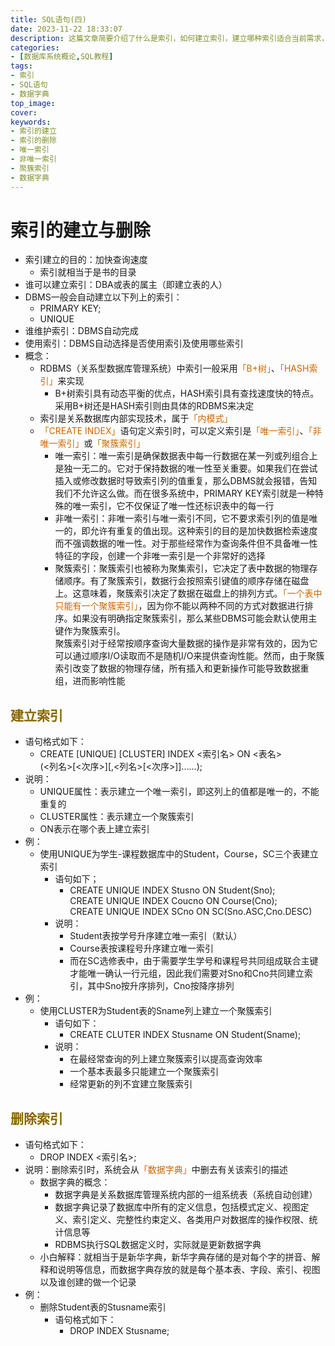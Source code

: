 ```yaml
---
title: SQL语句(四)
date: 2023-11-22 18:33:07
description: 这篇文章简要介绍了什么是索引，如何建立索引，建立哪种索引适合当前需求，建立索引之后又该如何管理索引以及如何删除索引
categories: 
- [数据库系统概论,SQL教程]
tags: 
- 索引
- SQL语句
- 数据字典
top_image: 
cover: 
keywords: 
- 索引的建立
- 索引的删除
- 唯一索引
- 非唯一索引
- 聚簇索引
- 数据字典
---
```

# 索引的建立与删除
- 索引建立的目的：加快查询速度
	- 索引就相当于是书的目录
- 谁可以建立索引：DBA或表的属主（即建立表的人）
- DBMS一般会自动建立以下列上的索引：
	- PRIMARY KEY;
	- UNIQUE
- 谁维护索引：DBMS自动完成
- 使用索引：DBMS自动选择是否使用索引及使用哪些索引
- 概念：
	- RDBMS（关系型数据库管理系统）中索引一般采用<font color = "CC6600">「B+树」</font>、<font color = "CC6600">「HASH索引」</font>来实现
		- B+树索引具有动态平衡的优点，HASH索引具有查找速度快的特点。采用B+树还是HASH索引则由具体的RDBMS来决定
	- 索引是关系数据库内部实现技术，属于<font color = "CC6600">「内模式」</font>
	- <font color = "CC6600">「CREATE INDEX」</font>语句定义索引时，可以定义索引是<font color = "CC6600">「唯一索引」</font>、<font color = "CC6600">「非唯一索引」</font>或<font color = "CC6600">「聚簇索引」</font>
		- 唯一索引：唯一索引是确保数据表中每一行数据在某一列或列组合上是独一无二的。它对于保持数据的唯一性至关重要。如果我们在尝试插入或修改数据时导致索引列的值重复，那么DBMS就会报错，告知我们不允许这么做。而在很多系统中，PRIMARY KEY索引就是一种特殊的唯一索引，它不仅保证了唯一性还标识表中的每一行
		- 非唯一索引：非唯一索引与唯一索引不同，它不要求索引列的值是唯一的，即允许有重复的值出现。这种索引的目的是加快数据检索速度而不强调数据的唯一性。对于那些经常作为查询条件但不具备唯一性特征的字段，创建一个非唯一索引是一个非常好的选择
		- 聚簇索引：聚簇索引也被称为聚集索引，它决定了表中数据的物理存储顺序。有了聚簇索引，数据行会按照索引键值的顺序存储在磁盘上。这意味着，聚簇索引决定了数据在磁盘上的排列方式。<font color = "CC6600">「一个表中只能有一个聚簇索引」</font>，因为你不能以两种不同的方式对数据进行排序。如果没有明确指定聚簇索引，那么某些DBMS可能会默认使用主键作为聚簇索引。</br>聚簇索引对于经常按顺序查询大量数据的操作是非常有效的，因为它可以通过顺序I/O读取而不是随机I/O来提供查询性能。然而，由于聚簇索引改变了数据的物理存储，所有插入和更新操作可能导致数据重组，进而影响性能

## <font color = "886600">建立索引</font>
- 语句格式如下：
	- CREATE \[UNIQUE] \[CLUSTER] INDEX <索引名> ON <表名></br> (<列名>\[<次序>]\[,<列名>\[<次序>]]……);
- 说明：
	- UNIQUE属性：表示建立一个唯一索引，即这列上的值都是唯一的，不能重复的
	- CLUSTER属性：表示建立一个聚簇索引
	- ON表示在哪个表上建立索引
- 例：
	- 使用UNIQUE为学生-课程数据库中的Student，Course，SC三个表建立索引
		- 语句如下；
			- CREATE UNIQUE INDEX Stusno ON Student(Sno);</br>CREATE UNIQUE INDEX Coucno ON Course(Cno);</br>CREATE UNIQUE INDEX SCno ON SC(Sno.ASC,Cno.DESC) 
		- 说明：
			- Student表按学号升序建立唯一索引（默认）
			- Course表按课程号升序建立唯一索引
			- 而在SC选修表中，由于需要学生学号和课程号共同组成联合主键才能唯一确认一行元组，因此我们需要对Sno和Cno共同建立索引，其中Sno按升序排列，Cno按降序排列
- 例：
	- 使用CLUSTER为Student表的Sname列上建立一个聚簇索引
		- 语句如下：
			- CREATE CLUTER INDEX Stusname ON Student(Sname);
		- 说明：
			- 在最经常查询的列上建立聚簇索引以提高查询效率
			- 一个基本表最多只能建立一个聚簇索引
			- 经常更新的列不宜建立聚簇索引

## <font color = "886600">删除索引</font>
- 语句格式如下：
	- DROP INDEX <索引名>;
- 说明：删除索引时，系统会从<font color = "CC6600">「数据字典」</font>中删去有关该索引的描述
	- 数据字典的概念：
		- 数据字典是关系数据库管理系统内部的一组系统表（系统自动创建）
		- 数据字典记录了数据库中所有的定义信息，包括模式定义、视图定义、索引定义、完整性约束定义、各类用户对数据库的操作权限、统计信息等
		- RDBMS执行SQL数据定义时，实际就是更新数据字典
	- 小白解释：就相当于是新华字典，新华字典存储的是对每个字的拼音、解释和说明等信息，而数据字典存放的就是每个基本表、字段、索引、视图以及谁创建的做一个记录
- 例：
	- 删除Student表的Stusname索引
		- 语句格式如下：
			- DROP INDEX Stusname;
